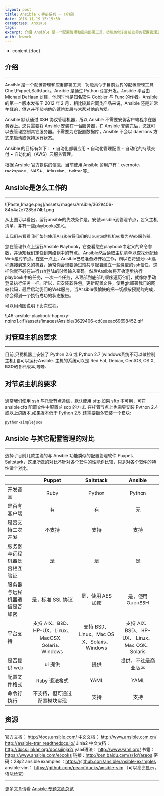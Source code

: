 ```yaml
---
layout: post
title: Ansible 小手册系列 一（介绍）
date: 2016-11-19 15:15:30
categories: Ansible
tags:
excerpt: 介绍 Ansible 是一个配置管理和应用部署工具，功能类似于目前业界的配置管理工具 Chef,Puppet,Saltstack。Ansible...
auth: lework
---
```

* content
{:toc}

## 介绍
----

Ansible 是一个配置管理和应用部署工具，功能类似于目前业界的配置管理工具 Chef,Puppet,Saltstack。Ansible 是通过 Python 语言开发。Ansible 平台由 Michael DeHaan 创建，他同时也是知名软件 Cobbler 与 Func 的作者。Ansible 的第一个版本发布于 2012 年 2 月，相比较其它同类产品来说，Ansible 还是非常年轻的，但这并不影响他的蓬勃发展与大家对他的热爱。

Ansible 默认通过 SSH 协议管理机器，所以 Ansible 不需要安装客户端程序在服务器上。您只需要将 Ansible 安装在一台服务器，在 Ansible 安装完后，您就可以去管理控制其它服务器。不需要为它配置数据库，Ansible 不会以 daemons 方式来启动或保持运行状态。

Ansible 的目标有如下：
• 自动化部署应用
• 自动化管理配置
• 自动化的持续交付
• 自动化的（AWS）云服务管理。

根据 Ansible 官方提供的信息，当前使用 Ansible 的用户有：evernote、rackspace、NASA、Atlassian、twitter 等。

##  Ansible是怎么工作的
---

![Paste_Image.png]/assets/images/Ansible/3629406-84b4a2e7285d74bf.png

从上图可以看出，运行ansible的先决条件是，安装ansible到管理节点，定义主机清单，并有一些playbooks定义。

让我们来看看我们如何使用Ansible将我们的Ubuntu虚拟机转换为Web服务器。

您在管理节点上运行Ansible Playbook，它查看您在playbook中定义的命令参数，并通知我们定位到网络组中的节点。 Ansible然后读取主机清单以查找分配给Web组的节点。在这一点上，Ansible已经准备好开始工作，所以它将通过ssh远程连接到定义的机器，通常你会想要通过预共享密钥建立一些类型的ssh信任，这样你就不必在进行ssh登陆的时候输入密码。然后Ansible将开始逐步执行playbook中的任务，一次一个任务，从顶部到底部的顺序遍历它们，就像你手动登录执行任务一样。所以，它安装软件包，更新配置文件，使用git部署我们的网站代码，最后启动我们的Web服务。当Ansible很愉快的把一切都按预期的完成，你会得到一个执行成功的状态报告。

可以用动图说明下此次过程。


![46-ansible-playbook-haproxy-nginx1.gif]/assets/images/Ansible/3629406-cd0eaeac69698452.gif

## 对管理主机的要求
---

目前,只要机器上安装了 Python 2.6 或 Python 2.7 (windows系统不可以做控制主机),都可以运行Ansible.
主机的系统可以是 Red Hat, Debian, CentOS, OS X, BSD的各种版本,等等.

## 对节点主机的要求
---

通常我们使用 ssh 与托管节点通信，默认使用 sftp.如果 sftp 不可用，可在 ansible.cfg 配置文件中配置成 scp 的方式. 在托管节点上也需要安装 Python 2.4 或以上的版本.如果版本低于 Python 2.5 ,还需要额外安装一个模块:

`python-simplejson`

## Ansible 与其它配置管理的对比
---

选择了目前几款主流的与 Ansible 功能类似的配置管理软件 Puppet、Saltstack，这里所做的对比不针对各个软件的性能作比较，只是对各个软件的特性做个对比。


|     	|Puppet|	Saltstack |	Ansible |
| ---------------- |:-------------:|:-------------:|:-------------:|
|开发语言	|Ruby|	Python|	Python|
|是否有客户端|	有|	有	|无|
|是否支持二次开发|	不支持|	支持	|支持|
|服务器与远程机器是否相互验证|	是|	是|	是|
|服务器与远程机器通信是否加密|	是，标准 SSL 协议	|是，使用 AES 加密|是，使用 OpenSSH|
|平台支持|	支持 AIX、BSD、HP-UX、Linux、 MacOSX、Solaris、 Windows	|支持 BSD、Linux、Mac OS X、Solaris、 Windows	|支持 AIX、BSD、 HP-UX、 Linux、Mac OSX、Solaris|
|是否提供 web| ui	提供|	提供|	提供，不过是商业版本|
|配置文件格式|	Ruby 语法格式	|YAML|	YAML|
|命令行执行|	不支持，但可通过配置模块实现	|支持|	支持|

## 资源
---

官方文档： http://docs.ansible.com/
中文文档： http://www.ansible.com.cn/    http://ansible-tran.readthedocs.io/
Jinja2 中文文档： http://docs.jinkan.org/docs/jinja2/
yaml语法： http://www.yaml.org/
书籍： https://www.ansible.com/ebooks   链接：http://pan.baidu.com/s/1qYazeos 密码：28p2
ansible  examples ：https://github.com/ansible/ansible-examples
ansible-vim： https://github.com/pearofducks/ansible-vim （可以高亮显示，语法检查）

---
更多文章请看 [Ansible 专题文章总览](http://www.jianshu.com/p/c56a88b103f8)
